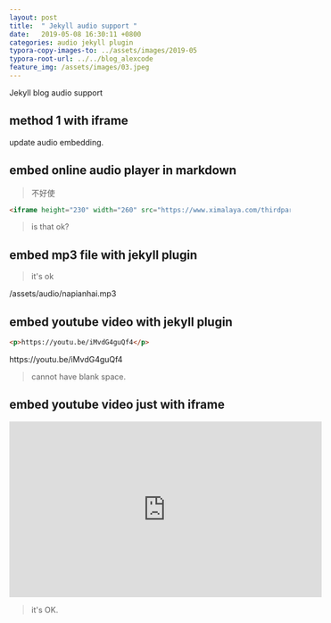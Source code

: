 ```yaml
---
layout: post
title:  " Jekyll audio support "
date:   2019-05-08 16:30:11 +0800
categories: audio jekyll plugin
typora-copy-images-to: ../assets/images/2019-05
typora-root-url: ../../blog_alexcode
feature_img: /assets/images/03.jpeg
---
```

Jekyll blog audio support

## method 1 with iframe
update audio embedding.

## embed online audio player in markdown

> 不好使

```html
<iframe height="230" width="260" src="https://www.ximalaya.com/thirdparty/player/sound/player.html?id=156534134&type=red" frameborder=0 allowfullscreen></iframe>
```

> is that ok?

## embed mp3 file with jekyll plugin
> it's ok

<p>/assets/audio/napianhai.mp3</p>

## embed youtube video with jekyll plugin

```html
<p>https://youtu.be/iMvdG4guQf4</p>
```
<p>https://youtu.be/iMvdG4guQf4</p>

> cannot have blank space.

## embed youtube video just with iframe

<iframe width="560" height="315" src="https://www.youtube.com/embed/iMvdG4guQf4" frameborder="0" allow="accelerometer; autoplay; encrypted-media; gyroscope; picture-in-picture" allowfullscreen></iframe>

> it's OK.